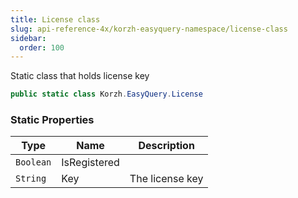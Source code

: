 ```yaml
---
title: License class
slug: api-reference-4x/korzh-easyquery-namespace/license-class
sidebar:
  order: 100
---
```


Static class that holds license key
```csharp
public static class Korzh.EasyQuery.License

```

### Static Properties

| Type | Name | Description | 
| --- | --- | --- | 
| `Boolean` | IsRegistered |  | 
| `String` | Key | The license key |
